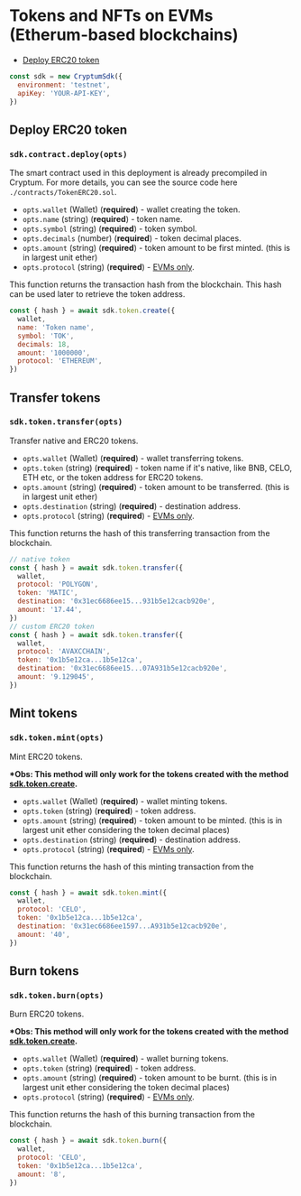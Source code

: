 # Tokens and NFTs on EVMs (Etherum-based blockchains)

- [Deploy ERC20 token](#deploy-erc20-token)

```js
const sdk = new CryptumSdk({
  environment: 'testnet',
  apiKey: 'YOUR-API-KEY',
})
```

## Deploy ERC20 token

### `sdk.contract.deploy(opts)`

The smart contract used in this deployment is already precompiled in Cryptum.
For more details, you can see the source code here `./contracts/TokenERC20.sol`.

- `opts.wallet` (Wallet) (**required**) - wallet creating the token.
- `opts.name` (string) (**required**) - token name.
- `opts.symbol` (string) (**required**) - token symbol.
- `opts.decimals` (number) (**required**) - token decimal places.
- `opts.amount` (string) (**required**) - token amount to be first minted. (this is in largest unit ether)
- `opts.protocol` (string) (**required**) - [EVMs only](../protocols.md#ethereum-based-blockchains-evms).

This function returns the transaction hash from the blockchain. This hash can be used later to retrieve the token address.

```js
const { hash } = await sdk.token.create({
  wallet,
  name: 'Token name',
  symbol: 'TOK',
  decimals: 18,
  amount: '1000000',
  protocol: 'ETHEREUM',
})
```

## Transfer tokens

### `sdk.token.transfer(opts)`

Transfer native and ERC20 tokens.

- `opts.wallet` (Wallet) (**required**) - wallet transferring tokens.
- `opts.token` (string) (**required**) - token name if it's native, like BNB, CELO, ETH etc, or the token address for ERC20 tokens.
- `opts.amount` (string) (**required**) - token amount to be transferred. (this is in largest unit ether)
- `opts.destination` (string) (**required**) - destination address.
- `opts.protocol` (string) (**required**) - [EVMs only](../protocols.md#ethereum-based-blockchains-evms).

This function returns the hash of this transferring transaction from the blockchain.

```js
// native token
const { hash } = await sdk.token.transfer({
  wallet,
  protocol: 'POLYGON',
  token: 'MATIC',
  destination: '0x31ec6686ee15...931b5e12cacb920e',
  amount: '17.44',
})
// custom ERC20 token
const { hash } = await sdk.token.transfer({
  wallet,
  protocol: 'AVAXCCHAIN',
  token: '0x1b5e12ca...1b5e12ca',
  destination: '0x31ec6686ee15...07A931b5e12cacb920e',
  amount: '9.129045',
})
```

## Mint tokens

### `sdk.token.mint(opts)`

Mint ERC20 tokens.

**\*Obs: This method will only work for the tokens created with the method [sdk.token.create](#deploy-erc20-token).**

- `opts.wallet` (Wallet) (**required**) - wallet minting tokens.
- `opts.token` (string) (**required**) - token address.
- `opts.amount` (string) (**required**) - token amount to be minted. (this is in largest unit ether considering the token decimal places)
- `opts.destination` (string) (**required**) - destination address.
- `opts.protocol` (string) (**required**) - [EVMs only](../protocols.md#ethereum-based-blockchains-evms).

This function returns the hash of this minting transaction from the blockchain.

```js
const { hash } = await sdk.token.mint({
  wallet,
  protocol: 'CELO',
  token: '0x1b5e12ca...1b5e12ca',
  destination: '0x31ec6686ee1597...A931b5e12cacb920e',
  amount: '40',
})
```

## Burn tokens

### `sdk.token.burn(opts)`

Burn ERC20 tokens.

**\*Obs: This method will only work for the tokens created with the method [sdk.token.create](#deploy-erc20-token).**

- `opts.wallet` (Wallet) (**required**) - wallet burning tokens.
- `opts.token` (string) (**required**) - token address.
- `opts.amount` (string) (**required**) - token amount to be burnt. (this is in largest unit ether considering the token decimal places)
- `opts.protocol` (string) (**required**) - [EVMs only](../protocols.md#ethereum-based-blockchains-evms).

This function returns the hash of this burning transaction from the blockchain.

```js
const { hash } = await sdk.token.burn({
  wallet,
  protocol: 'CELO',
  token: '0x1b5e12ca...1b5e12ca',
  amount: '8',
})
```
